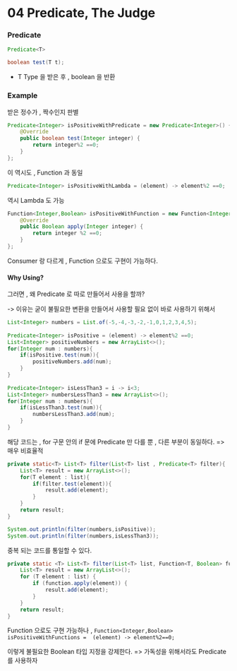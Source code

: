 # 04 Predicate, The Judge

### Predicate

```java
Predicate<T>
```

```java
boolean test(T t);
```

- T Type 을 받은 후 , boolean 을 반환

### Example

받은 정수가 , 짝수인지 판별

```java
Predicate<Integer> isPositiveWithPredicate = new Predicate<Integer>() {  
    @Override  
    public boolean test(Integer integer) {  
        return integer%2 ==0;  
    }  
};
```

이 역시도 , Function 과 동일

```java
Predicate<Integer> isPositiveWithLambda = (element) -> element%2 ==0;
```

역시 Lambda 도 가능


```java
Function<Integer,Boolean> isPositiveWithFunction = new Function<Integer, Boolean>() {  
    @Override  
    public Boolean apply(Integer integer) {  
        return integer %2 ==0;  
    }  
};
```

Consumer 랑 다르게 , Function 으로도 구현이 가능하다.

#### Why Using?

그러면 , 왜 Predicate 로 따로 만들어서 사용을 할까?

-> 이유는 굳이 불필요한 변환을 만들어서 사용할 필요 없이 바로 사용하기 위해서

```java
List<Integer> numbers = List.of(-5,-4,-3,-2,-1,0,1,2,3,4,5);  
  
Predicate<Integer> isPositive = (element) -> element%2 ==0;  
List<Integer> positiveNumbers = new ArrayList<>();  
for(Integer num : numbers){  
    if(isPositive.test(num)){  
        positiveNumbers.add(num);  
    }  
}  
  
Predicate<Integer> isLessThan3 = i -> i<3;  
List<Integer> numbersLessThan3 = new ArrayList<>();  
for(Integer num : numbers){  
    if(isLessThan3.test(num)){  
        numbersLessThan3.add(num);  
    }  
}
```

해당 코드는 , for 구문 안의 if 문에 Predicate 만 다를 뿐 , 다른 부분이 동일하다.
=> 매우 비효율적

```java
private static<T> List<T> filter(List<T> list , Predicate<T> filter){  
    List<T> result = new ArrayList<>();  
    for(T element : list){  
        if(filter.test(element)){  
            result.add(element);  
        }  
    }  
    return result;  
}

System.out.println(filter(numbers,isPositive));  
System.out.println(filter(numbers,isLessThan3));
```

중복 되는 코드를 통일할 수 있다.


```java
private static <T> List<T> filter(List<T> list, Function<T, Boolean> function) {  
    List<T> result = new ArrayList<>();  
    for (T element : list) {  
        if (function.apply(element)) {  
            result.add(element);  
        }  
    }  
    return result;  
}
```

Function 으로도 구현 가능하나 ,
`Function<Integer,Boolean> isPositiveWithFunctions =  (element) -> element%2==0;`

이렇게 불필요한 Boolean 타입 지정을 강제한다.
=> 가독성을 위해서라도 Predicate 를 사용하자

